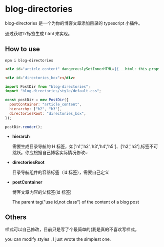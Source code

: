 # blog-directories

blog-directories 是一个为你的博客文章添加目录的 typescript 小插件。

通过获取‘h’标签生成 html 来实现。

## How to use

```
npm i blog-directories
```

```html
<div id="article_content" dangerouslySetInnerHTML={{ __html: this.props.result.valueHtml }}/></div>

<div id="directories_box"></div>
```

```js
import PostDir from "blog-directories";
import "blog-directories/style/default.css";

const postDir = new PostDir({
  postContainer: "article_content",
  hierarchy: ["h2", "h3"],
  directoriesRoot: "directories_box",
});

postDir.render();
```

- **hierarch**

  需要生成目录导航的 H 标签，如['h1','h2','h3','h4','h5']、['h2','h3'],标签不可跳跃。你应根据自己博客实际情况修改~

- **directoriesRoot**

  目录导航组件的容器标签（id 标签），需要自己定义

- **postContainer**

  博客文章内容的父标签(id 标签)

  The parent tag("use id,not class") of the content of a blog post

## Others

样式可以自己修改，目前只是写了个最简单的(我是真的不喜欢写样式。

you can modify styles , I just wrote the simplest one.
